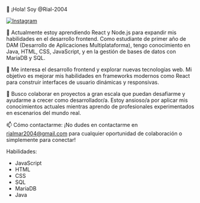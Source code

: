 👋 ¡Hola! Soy @Rial-2004

[![Instagram](https://img.shields.io/badge/Instagram-%23E4405F.svg?style=for-the-badge&logo=instagram&logoColor=white)]([https://www.instagram.com/tu_usuario_de_instagram](https://www.instagram.com/riaal.04?igsh=MXFuNHZzNGk2cXdidw==))


🌱 Actualmente estoy aprendiendo React y Node.js para expandir mis habilidades en el desarrollo frontend. Como estudiante de primer año de DAM (Desarrollo de Aplicaciones Multiplataforma), tengo conocimiento en Java, HTML, CSS, JavaScript, y en la gestión de bases de datos con MariaDB y SQL.

👀 Me interesa el desarrollo frontend y explorar nuevas tecnologías web. Mi objetivo es mejorar mis habilidades en frameworks modernos como React para construir interfaces de usuario dinámicas y responsivas.

💞️ Busco colaborar en proyectos a gran escala que puedan desafiarme y ayudarme a crecer como desarrollador/a. Estoy ansioso/a por aplicar mis conocimientos actuales mientras aprendo de profesionales experimentados en escenarios del mundo real.

📫 Cómo contactarme: ¡No dudes en contactarme en rialmar2004@gmail.com para cualquier oportunidad de colaboración o simplemente para conectar!

Habilidades:
- JavaScript
- HTML
- CSS
- SQL
- MariaDB
- Java